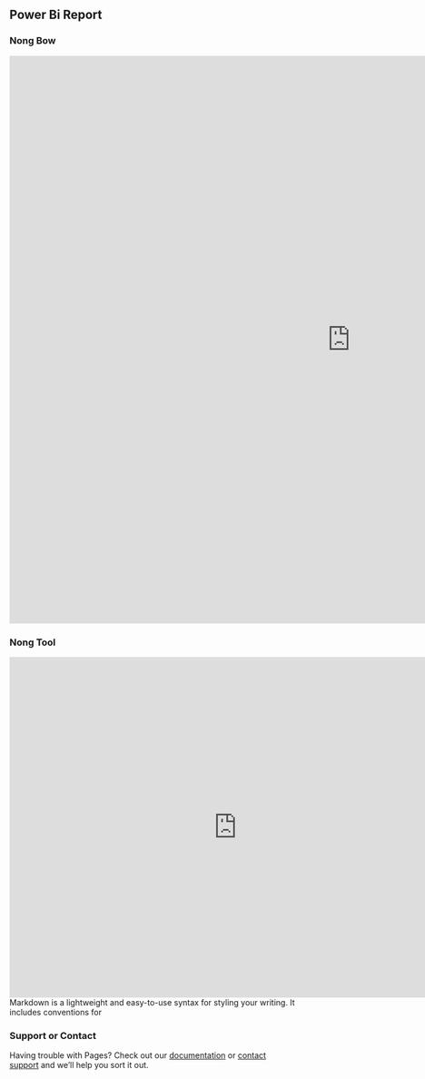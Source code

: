 ## Power Bi Report 

### Nong Bow

<iframe width="1200" height="1000" src="https://app.powerbi.com/view?r=eyJrIjoiMDRmN2YxNjgtYjYwNS00ZjQ5LTgwN2MtYzhiZjA2OWE3N2JiIiwidCI6IjhlNjM0ZTY3LTlkNjYtNDZkMi1hNTI5LWUxYjcwOGM1ZDhiYyIsImMiOjEwfQ%3D%3D" frameborder="0" allowFullScreen="true"></iframe>


### Nong Tool
<iframe width="800" height="600" src="https://app.powerbi.com/view?r=eyJrIjoiNTA4MTBlMDktZjU5Yy00NTFjLWI4MzgtYjQzNmMwZTJhMzJhIiwidCI6IjhlNjM0ZTY3LTlkNjYtNDZkMi1hNTI5LWUxYjcwOGM1ZDhiYyIsImMiOjEwfQ%3D%3D" frameborder="0" allowFullScreen="true"></iframe>
Markdown is a lightweight and easy-to-use syntax for styling your writing. It includes conventions for


### Support or Contact

Having trouble with Pages? Check out our [documentation](https://help.github.com/categories/github-pages-basics/) or [contact support](https://github.com/contact) and we’ll help you sort it out.
